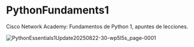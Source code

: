 # PythonFundaments1
Cisco Network Academy: Fundamentos de Python 1, apuntes de lecciones.

![PythonEssentials1Update20250822-30-wp5l5s_page-0001](https://github.com/user-attachments/assets/780a6dc6-83bf-4e95-be0d-5e6f3c288b41)

